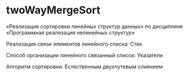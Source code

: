 # twoWayMergeSort
«Реализация сортировки линейных структур данных»
по дисциплине 
«Программная реализация нелинейных структур» 

Реализация связи элементов линейного списка: Стек

Способ организации линейного связанный список: Указатели

Алгоритм сортировки: Естественным двухпутевым слиянием
